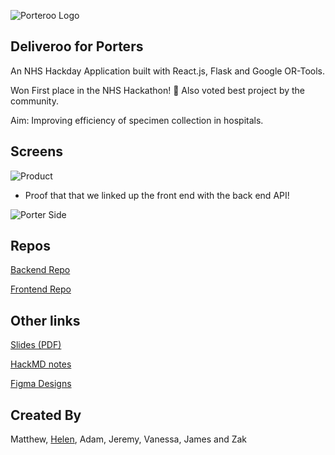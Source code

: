 ![Porteroo Logo](https://i.imgur.com/Bn1EWMr.png)

## Deliveroo for Porters

An NHS Hackday Application built with React.js, Flask and Google OR-Tools.

Won First place in the NHS Hackathon! 🥇 Also voted best project by the community.

Aim: Improving efficiency of specimen collection in hospitals.

## Screens

![Product](https://user-images.githubusercontent.com/25727036/59587667-b6c44900-90dd-11e9-9ca6-6132dbc0d296.jpg)

- Proof that that we linked up the front end with the back end API!

![Porter Side](https://media.giphy.com/media/UuTob8D0m8Jrsnvz4F/giphy.gif)

## Repos
[Backend Repo](https://github.com/JJMinton/porter-routing)

[Frontend Repo](https://github.com/vlbee/porteroo)

## Other links

[Slides (PDF)](https://github.com/vlbee/porteroo/files/3295758/Porteroo.Slides.pdf)

[HackMD notes](https://hackmd.io/mGsCE-0aS0u-yBwFmBpZDA?edit)

[Figma Designs](https://www.figma.com/file/Fv8lZHp8IlZJuZyf7n1ozqNa/nhs?node-id=0%3A1)

## Created By

Matthew, [Helen](https://github.com/helenzhou6), Adam, Jeremy, Vanessa, James and Zak
